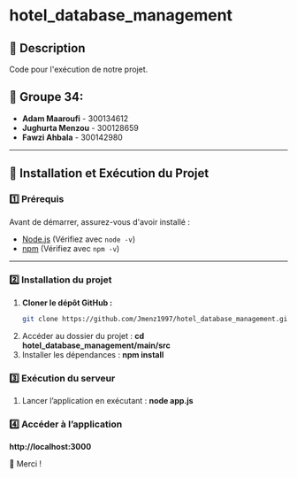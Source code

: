 # hotel_database_management

## 📌 Description
Code pour l'exécution de notre projet.

## 👥 Groupe 34:
- **Adam Maaroufi** - 300134612
- **Jughurta Menzou** - 300128659
- **Fawzi Ahbala** - 300142980

---

## 🚀 Installation et Exécution du Projet

### **1️⃣ Prérequis**
Avant de démarrer, assurez-vous d'avoir installé :
- [Node.js](https://nodejs.org/) (Vérifiez avec `node -v`)
- [npm](https://www.npmjs.com/) (Vérifiez avec `npm -v`)

---

### **2️⃣ Installation du projet**
1. **Cloner le dépôt GitHub :**
   ```sh
   git clone https://github.com/Jmenz1997/hotel_database_management.git
2. Accéder au dossier du projet :
**cd hotel_database_management/main/src**
3. Installer les dépendances :
**npm install**

### **3️⃣ Exécution du serveur**
1. Lancer l’application en exécutant :
   **node app.js**
### **4️⃣ Accéder à l’application**
**http://localhost:3000**

🙏 Merci !

